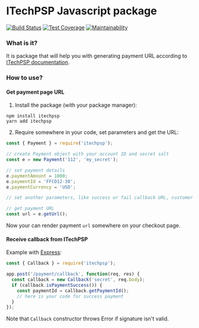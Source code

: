 # ITechPSP Javascript package

[![Build Status](https://travis-ci.org/ITechPSP/paymentpage-sdk-js.svg?branch=master)](https://travis-ci.org/ITechPSP/paymentpage-sdk-js)
[![Test Coverage](https://api.codeclimate.com/v1/badges/f92c4b71c7ebacfa2a32/test_coverage)](https://codeclimate.com/github/ITechPSP/paymentpage-sdk-js/test_coverage)
[![Maintainability](https://api.codeclimate.com/v1/badges/f92c4b71c7ebacfa2a32/maintainability)](https://codeclimate.com/github/ITechPSP/paymentpage-sdk-js/maintainability)

### What is it?

It is package that will help you with generating payment URL according to 
[ITechPSP documentation](https://developers.trxhost.com/en/en_PP_Integration.html).

### How to use?

#### Get payment page URL

1. Install the package (with your package manager):
```shell
npm install itechpsp
yarn add itechpsp
```

2. Require somewhere in your code, set parameters and get the URL:
```javascript
const { Payment } = require('itechpsp');

// create Payment object with your account ID and secret salt
const e = new Payment('112', 'my_secret');

// set payment details 
e.paymentAmount = 1000;
e.paymentId = 'FFCD12-30';
e.paymentCurrency = 'USD';

// set another parameters, like success or fail callback URL, customer details, etc.

// get payment URL
const url = e.getUrl();
```

Now your can render payment `url` somewhere on your checkout page.

#### Receive callback from ITechPSP

Example with [Express](http://expressjs.com):
```javascript
const { Callback } = require('itechpsp');

app.post('/payment/callback', function(req, res) {
  const callback = new Callback('secret', req.body);
  if (callback.isPaymentSuccess()) {
    const paymentId = callback.getPaymentId();
    // here is your code for success payment
  }
});
```
Note that `Callback` constructor throws Error if signature isn't valid.
